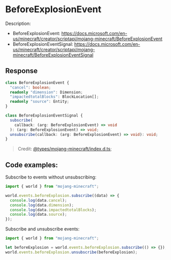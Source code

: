 # BeforeExplosionEvent

Description:

- BeforeExplosionEvent: https://docs.microsoft.com/en-us/minecraft/creator/scriptapi/mojang-minecraft/BeforeExplosionEvent
- BeforeExplosionEventSignal: https://docs.microsoft.com/en-us/minecraft/creator/scriptapi/mojang-minecraft/BeforeExplosionEventSignal

## Response

```ts
class BeforeExplosionEvent {
  "cancel": boolean;
  readonly "dimension": Dimension;
  "impactedtotalBlocks": BlockLocation[];
  readonly "source": Entity;
}
```

```ts
class BeforeExplosionEventSignal {
  subscribe(
    callback: (arg: BeforeExplosionEvent) => void
  ): (arg: BeforeExplosionEvent) => void;
  unsubscribe(callback: (arg: BeforeExplosionEvent) => void): void;
}
```

> Credit: [@types/mojang-minecraft/index.d.ts](https://github.com/DefinitelyTyped/DefinitelyTyped/blob/master/types/mojang-minecraft/index.d.ts);

## Code examples:

Subscribe to events without unsubscribing:

```js
import { world } from "mojang-minecraft";

world.events.beforeExplosion.subscribe((data) => {
  console.log(data.cancel);
  console.log(data.dimension);
  console.log(data.impactedtotalBlocks);
  console.log(data.source);
});
```

Subscribe and unsubscribe events:

```js
import { world } from "mojang-minecraft";

let beforeExplosion = world.events.beforeExplosion.subscribe(() => {});
world.events.beforeExplosion.unsubscribe(beforeExplosion);
```
